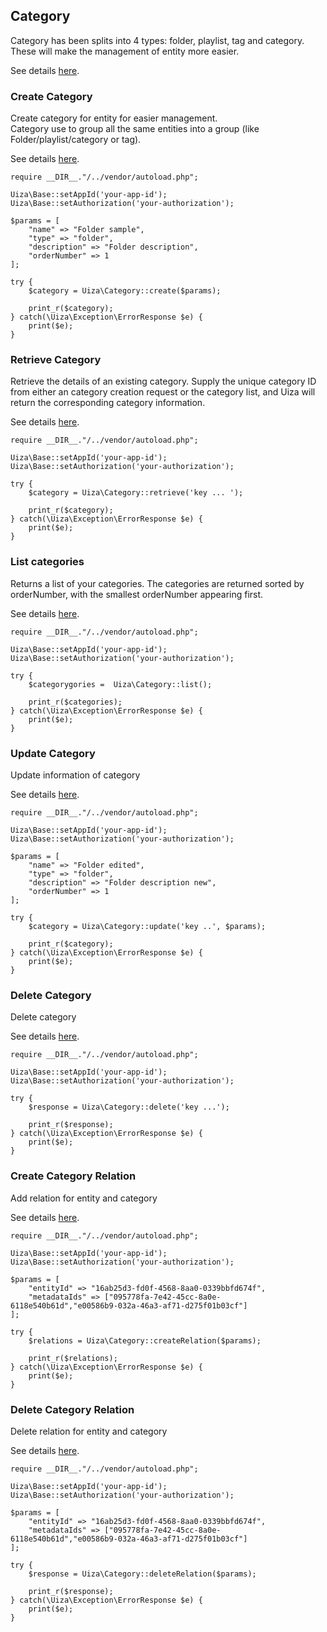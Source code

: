 ## Category
Category has been splits into 4 types: folder, playlist, tag and category. These will make the management of entity more easier.

See details [here](https://docs.uiza.io/v4/?php#categorization).

### Create Category
Create category for entity for easier management.\
Category use to group all the same entities into a group (like Folder/playlist/category or tag).

See details [here](https://docs.uiza.io/v4/?php#create-category).

````
require __DIR__."/../vendor/autoload.php";

Uiza\Base::setAppId('your-app-id');
Uiza\Base::setAuthorization('your-authorization');

$params = [
    "name" => "Folder sample",
    "type" => "folder",
    "description" => "Folder description",
    "orderNumber" => 1
];

try {
    $category = Uiza\Category::create($params);

    print_r($category);
} catch(\Uiza\Exception\ErrorResponse $e) {
    print($e);
}
````

### Retrieve Category
Retrieve the details of an existing category. Supply the unique category ID from either an category creation request or the category list, and Uiza will return the corresponding category information.

See details [here](https://docs.uiza.io/v4/?php#retrieve-category).

````
require __DIR__."/../vendor/autoload.php";

Uiza\Base::setAppId('your-app-id');
Uiza\Base::setAuthorization('your-authorization');

try {
    $category = Uiza\Category::retrieve('key ... ');

    print_r($category);
} catch(\Uiza\Exception\ErrorResponse $e) {
    print($e);
}
````

### List categories
Returns a list of your categories. The categories are returned sorted by orderNumber, with the smallest orderNumber appearing first.

See details [here](https://docs.uiza.io/v4/?php#list-categories).

````
require __DIR__."/../vendor/autoload.php";

Uiza\Base::setAppId('your-app-id');
Uiza\Base::setAuthorization('your-authorization');

try {
    $categorygories =  Uiza\Category::list();

    print_r($categories);
} catch(\Uiza\Exception\ErrorResponse $e) {
    print($e);
}
````

### Update Category
Update information of category

See details [here](https://docs.uiza.io/v4/?php#update-a-category).

````
require __DIR__."/../vendor/autoload.php";

Uiza\Base::setAppId('your-app-id');
Uiza\Base::setAuthorization('your-authorization');

$params = [
    "name" => "Folder edited",
    "type" => "folder",
    "description" => "Folder description new",
    "orderNumber" => 1
];

try {
    $category = Uiza\Category::update('key ..', $params);

    print_r($category);
} catch(\Uiza\Exception\ErrorResponse $e) {
    print($e);
}
````

### Delete Category
Delete category

See details [here](https://docs.uiza.io/v4/?php#delete-a-category).

````
require __DIR__."/../vendor/autoload.php";

Uiza\Base::setAppId('your-app-id');
Uiza\Base::setAuthorization('your-authorization');

try {
    $response = Uiza\Category::delete('key ...');

    print_r($response);
} catch(\Uiza\Exception\ErrorResponse $e) {
    print($e);
}
````

### Create Category Relation
Add relation for entity and category

See details [here](https://docs.uiza.io/v4/?php#create-category-relation).

````
require __DIR__."/../vendor/autoload.php";

Uiza\Base::setAppId('your-app-id');
Uiza\Base::setAuthorization('your-authorization');

$params = [
    "entityId" => "16ab25d3-fd0f-4568-8aa0-0339bbfd674f",
    "metadataIds" => ["095778fa-7e42-45cc-8a0e-6118e540b61d","e00586b9-032a-46a3-af71-d275f01b03cf"]
];

try {
    $relations = Uiza\Category::createRelation($params);

    print_r($relations);
} catch(\Uiza\Exception\ErrorResponse $e) {
    print($e);
}
````

### Delete Category Relation
Delete relation for entity and category

See details [here](https://docs.uiza.io/v4/?php#delete-category-relation).

````
require __DIR__."/../vendor/autoload.php";

Uiza\Base::setAppId('your-app-id');
Uiza\Base::setAuthorization('your-authorization');

$params = [
    "entityId" => "16ab25d3-fd0f-4568-8aa0-0339bbfd674f",
    "metadataIds" => ["095778fa-7e42-45cc-8a0e-6118e540b61d","e00586b9-032a-46a3-af71-d275f01b03cf"]
];

try {
    $response = Uiza\Category::deleteRelation($params);

    print_r($response);
} catch(\Uiza\Exception\ErrorResponse $e) {
    print($e);
}
````
